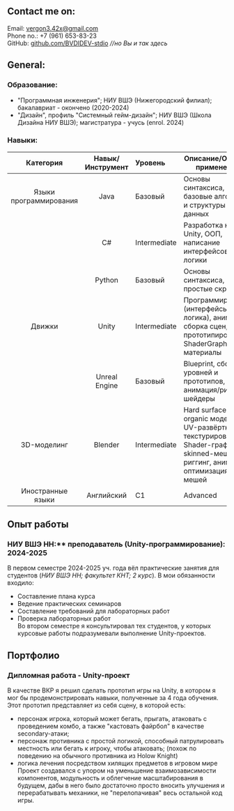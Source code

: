 ## Contact me on:
Email: vergon3.42x@gmail.com \
Phone no.: +7 (961) 653-83-23  \
GitHub: [github.com/BVDIDEV-stdio](https://github.com/BVDIDEV-stdio) *//но Вы и так здесь* 

## General:
### Образование:
- "Программная инженерия"; НИУ ВШЭ (Нижегородский филиал); бакалавриат - окончено (2020-2024)
- "Дизайн", профиль "Системный гейм-дизайн"; НИУ ВШЭ (Школа Дизайна НИУ ВШЭ); магистратура - учусь (enrol. 2024)

### Навыки:
| Категория              | Навык/Инструмент | Уровень        | Описание/Области применения                                                                                                      |
|:----------------------:|:----------------:|:---------------|----------------------------------------------------------------------------------------------------------------------------------|
| Языки программирования | Java             | Базовый        | Основы синтаксиса, базовые алгоритмы и структуры данных                                                                          |
|                        | C#               | Intermediate   | Разработка на Unity, ООП, написание интерфейсов и логики                                                                         |
|                        | Python           | Базовый        | Основы синтаксиса, простые скрипты                                                                                               |
| Движки                 | Unity            | Intermediate   | Программирование (интерфейсы, логика), анимация, сборка сцен, прототипирование, ShaderGraph, материалы                           |
|                        | Unreal Engine    | Базовый        | Blueprint, сборка уровней и прототипов, анимация/риггинг, шейдеры                                                                |
| 3D-моделинг            | Blender          | Intermediate   | Hard surface и organic моделинг, UV-развёртки, текстурирование, Shader-графы, skinned-меши, риггинг, анимация, оптимизация мешей |
| Иностранные языки      | Английский       | C1             | Advanced                                                                                                                         |

## Опыт работы
### НИУ ВШЭ НН:** преподаватель (Unity-программирование): 2024-2025 

В первом семестре 2024-2025 уч. года вёл практические занятия для студентов (*НИУ ВШЭ НН; факультет КНТ; 2 курс*). В мои обязанности входило:
- Составление плана курса
- Ведение практических семинаров
- Составление требований для лабораторных работ
- Проверка лабораторных работ \
Во втором семестре я консультировал тех студентов, у которых курсовые работы подразумевали выполнение Unity-проектов.

## Портфолио
### Дипломная работа - Unity-проект
В качестве ВКР я решил сделать прототип игры на Unity, в котором я мог бы продемонстрировать навыки, полученные за 4 года обучения. Этот прототип представляет из себя сцену, в которой есть:
- персонаж игрока, который может бегать, прыгать, атаковать с проведением комбо, а также "кастовать файрбол" в качестве secondary-атаки;
- персонаж противника с простой логикой, способный патрулировать местность или бегать к игроку, чтобы атаковать; (похож по поведению на обычного противника из Holow Knight)
- логика лечения посредством хилящих предметов в игровом мире
Проект создавался с упором на уменьшение взаимозависимости компонентов, модульность и облегчение масштабирования в будущем, дабы в него было достаточно просто вносить улучшения и перерабатывать механики, не "перелопачивая" весь остальной код игры.
  [](thesis_scheme_1.png)



